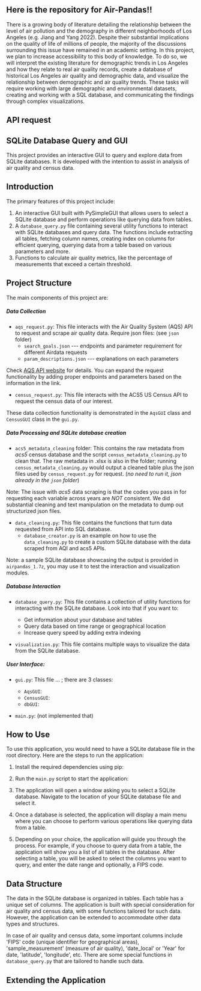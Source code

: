 ## Here is the repository for Air-Pandas!!

There is a growing body of literature detailing the relationship between the level of air pollution and the demography in different neighborhoods of Los Angeles (e.g. Jiang and Yang 2022). Despite their substantial implications on the quality of life of millions of people, the majority of the discussions surrounding this issue have remained in an academic setting. In this project, we plan to increase accessibility to this body of knowledge. To do so, we will interpret the existing literature for demographic trends in Los Angeles and how they relate to real air quality records, create a database of historical Los Angeles air quality and demographic data, and visualize the relationship between demographic and air quality trends. These tasks will require working with large demographic and environmental datasets, creating and working with a SQL database, and communicating the findings through complex visualizations.


## API request

## SQLite Database Query and GUI

This project provides an interactive GUI to query and explore data from SQLite databases. It is developed with the intention to assist in analysis of air quality and census data.

## Introduction

The primary features of this project include:
1. An interactive GUI built with PySimpleGUI that allows users to select a SQLite database and perform operations like querying data from tables.
2. A `database_query.py` file containing several utility functions to interact with SQLite databases and query data. The functions include extracting all tables, fetching column names, creating index on columns for efficient querying, querying data from a table based on various parameters and more.
3. Functions to calculate air quality metrics, like the percentage of measurements that exceed a certain threshold.

## Project Structure

The main components of this project are:

##### Data Collection

- `aqs_request.py`: This file interacts with the Air Quality System (AQS) API to request and scrape air quality data. Require json files: (see `json` folder)
    - `search_goals.json` --- endpoints and parameter requirement for different Airdata requests
    - `param_descriptions.json` --- explanations on each parameters

Check [AQS API website](https://aqs.epa.gov/aqsweb/documents/data_api.html) for details. You can expand the request functionality by adding proper endpoints and parameters based on the information in the link. 

- `census_request.py`: This file interacts with the ACS5 US Census API to request the census data of our interest. 

These data collection functionality is demonstrated in the `AqsGUI` class and `CensusGUI` class in the `gui.py`.

##### Data Processing and SQLite database creation

- `acs5_metadata_cleaning` folder: This contains the raw metadata from *acs5* census database and the script `census_metadata_cleaning.py` to clean that. The raw metadata in .xlsx is also in the folder; running `census_metadata_cleaning.py` would output a cleaned table plus the json files used by `census_request.py` for request. (*no need to run it, json already in the `json` folder*)

Note: The issue with *acs5* data scraping is that the codes you pass in for requesting each variable across years are *NOT* consistent. We did substantial cleaning and text manipulation on the metadata to dump out structurized json files.

- `data_cleaning.py`: This file contains the functions that turn data requested from API into SQL database.
    - `database_creator.py` is an example on how to use the `data_cleaning.py` to create a custom SQLite database with the data scraped from AQI and acs5 APIs.

Note: a sample SQLite database showcasing the output is provided in `airpandas_1.7z`, you may use it to test the interaction and visualization modules.


##### Database Interaction 
- `database_query.py`: This file contains a collection of utility functions for interacting with the SQLite database. Look into that if you want to:
    - Get information about your database and tables
    - Query data based on time range or geographical location
    - Increase query speed by adding extra indexing

- `visualization.py`: This file contains multiple ways to visualize the data from the SQLite database. 

##### User Interface:

- `gui.py`: This file ... ; there are 3 classes:
    - `AqsGUI`: 
    - `CensusGUI`:
    - `dbGUI`:

- `main.py`: (not implemented that)





## How to Use

To use this application, you would need to have a SQLite database file in the root directory. Here are the steps to run the application:

1. Install the required dependencies using pip:

2. Run the `main.py` script to start the application:

3. The application will open a window asking you to select a SQLite database. Navigate to the location of your SQLite database file and select it.

4. Once a database is selected, the application will display a main menu where you can choose to perform various operations like querying data from a table.

5. Depending on your choice, the application will guide you through the process. For example, if you choose to query data from a table, the application will show you a list of all tables in the database. After selecting a table, you will be asked to select the columns you want to query, and enter the date range and optionally, a FIPS code.

## Data Structure

The data in the SQLite database is organized in tables. Each table has a unique set of columns. The application is built with special consideration for air quality and census data, with some functions tailored for such data. However, the application can be extended to accommodate other data types and structures.

In case of air quality and census data, some important columns include 'FIPS' code (unique identifier for geographical areas), 'sample_measurement' (measure of air quality), 'date_local' or 'Year' for date, 'latitude', 'longitude', etc. There are some special functions in `database_query.py` that are tailored to handle such data.

## Extending the Application




